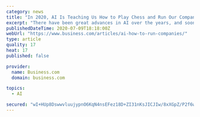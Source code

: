 ```yaml
---
category: news
title: "In 2020, AI Is Teaching Us How to Play Chess and Run Our Companies"
excerpt: "There have been great advances in AI over the years, and soon it may be used to help business owners run their companies."
publishedDateTime: 2020-07-09T18:18:00Z
webUrl: "https://www.business.com/articles/ai-how-to-run-companies/"
type: article
quality: 17
heat: 17
published: false

provider:
  name: Business.com
  domain: business.com

topics:
  - AI

secured: "wI+HUp8DswwvluujypnO6KqN4nsEFez18D+ZI31nKsJICJIw/8xXGpZ/P2f6w3y7X+6vAN4jMhp5Vk1tNI33y14za9vvxkaz5kHPndvXUgZRv3jXFQUgCvGBajLYeJGWDN7dQfVynvOLGawZ6jT/bPkgLJ07hOFj69HsGkkl+Y7bNmZtxv9AITa39sg/PVjwcb8gu1VS88K61RnyoF/c6+aD58QhFBV96vrFjd4O2XYc+QpgAE3zJ+ERbLz6dye3zwCMVyn81S5wUHPmNZzuao2LMSD1tHdUzPKTMtsjw7IUUQaXSik82+dLAZMxjzybNBtmxrlzC/ozu/BntWq+0w==;p7kU7USrH6fmxqy9rgFzCQ=="
---
```


